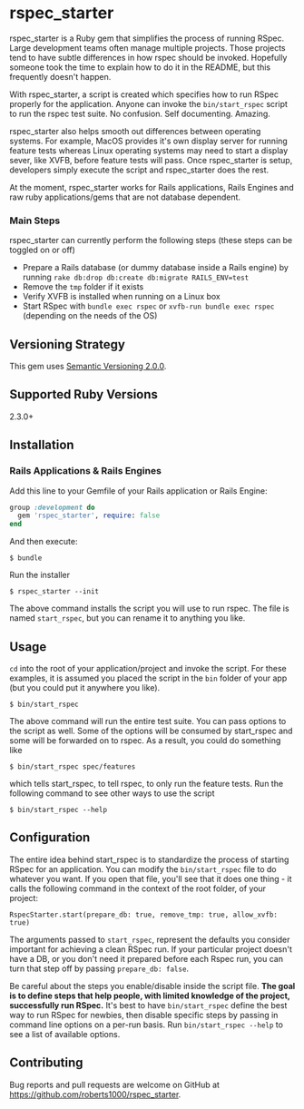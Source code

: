 # rspec_starter

rspec_starter is a Ruby gem that simplifies the process of running RSpec.  Large development teams often manage multiple projects.  Those projects tend to have subtle differences in how rspec should be invoked.  Hopefully someone took the time to explain how to do it in the README, but this frequently doesn't happen.

With rspec_starter, a script is created which specifies how to run RSpec properly for the application.  Anyone can invoke the `bin/start_rspec` script to run the rspec test suite.  No confusion.  Self documenting.  Amazing.

rspec_starter also helps smooth out differences between operating systems.  For example, MacOS provides it's own display server for running feature tests whereas Linux operating systems may need to start a display sever, like XVFB, before feature tests will pass.  Once rspec_starter is setup, developers simply execute the script and rspec_starter does the rest.

At the moment, rspec_starter works for Rails applications, Rails Engines and raw ruby applications/gems that are not database dependent.

### Main Steps

rspec_starter can currently perform the following steps (these steps can be toggled on or off)

- Prepare a Rails database (or dummy database inside a Rails engine) by running `rake db:drop db:create db:migrate RAILS_ENV=test`
- Remove the `tmp` folder if it exists
- Verify XVFB is installed when running on a Linux box
- Start RSpec with `bundle exec rspec` or `xvfb-run bundle exec rspec` (depending on the needs of the OS)

## Versioning Strategy

This gem uses [Semantic Versioning 2.0.0](https://semver.org/spec/v2.0.0.html).

## Supported Ruby Versions

2.3.0+

## Installation

### Rails Applications & Rails Engines

Add this line to your Gemfile of your Rails application or Rails Engine:

```ruby
group :development do
  gem 'rspec_starter', require: false
end
```

And then execute:

    $ bundle

Run the installer

    $ rspec_starter --init

The above command installs the script you will use to run rspec.  The file is named `start_rspec`, but you can rename it to anything you like.

## Usage

`cd` into the root of your application/project and invoke the script.  For these examples, it is assumed you placed the script in the `bin` folder of your app (but you could put it anywhere you like).

    $ bin/start_rspec

The above command will run the entire test suite.  You can pass options to the script as well.  Some of the options will be consumed by start_rspec and some will be forwarded on to rspec.  As a result, you could do something like

    $ bin/start_rspec spec/features

which tells start_rspec, to tell rspec, to only run the feature tests.  Run the following command to see other ways to use the script

    $ bin/start_rspec --help

## Configuration

The entire idea behind start_rspec is to standardize the process of starting RSpec for an application.  You can modify the `bin/start_rspec` file to do whatever you want.  If you open that file, you'll see that it does one thing - it calls the following command in the context of the root folder, of your project:

    RspecStarter.start(prepare_db: true, remove_tmp: true, allow_xvfb: true)

The arguments passed to `start_rspec`, represent the defaults you consider important for achieving a clean RSpec run.  If your particular project doesn't have a DB, or you don't need it prepared before each Rspec run, you can turn that step off by passing `prepare_db: false`.

Be careful about the steps you enable/disable inside the script file.  **The goal is to define steps that help people, with limited knowledge of the project, successfully run RSpec.**  It's best to have `bin/start_rspec` define the best way to run RSpec for newbies, then disable specific steps by passing in command line options on a per-run basis.  Run `bin/start_rspec --help` to see a list of available options.

## Contributing

Bug reports and pull requests are welcome on GitHub at https://github.com/roberts1000/rspec_starter.

